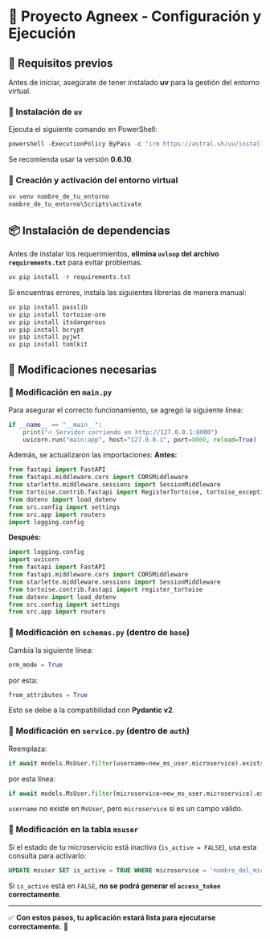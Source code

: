 # 🚀 Proyecto Agneex - Configuración y Ejecución

## 📌 Requisitos previos
Antes de iniciar, asegúrate de tener instalado **uv** para la gestión del entorno virtual.

### 🔹 Instalación de `uv`
Ejecuta el siguiente comando en PowerShell:
```powershell
powershell -ExecutionPolicy ByPass -c "irm https://astral.sh/uv/install.ps1 | iex"
```
Se recomienda usar la versión **0.6.10**.

### 🔹 Creación y activación del entorno virtual
```powershell
uv venv nombre_de_tu_entorno
nombre_de_tu_entorno\Scripts\activate
```

## 📦 Instalación de dependencias
Antes de instalar los requerimientos, **elimina `uvloop` del archivo `requirements.txt`** para evitar problemas.

```powershell
uv pip install -r requirements.txt
```
Si encuentras errores, instala las siguientes librerías de manera manual:
```powershell
uv pip install passlib
uv pip install tortoise-orm
uv pip install itsdangerous
uv pip install bcrypt
uv pip install pyjwt
uv pip install tomlkit
```

## 🔧 Modificaciones necesarias

### 🔹 Modificación en `main.py`
Para asegurar el correcto funcionamiento, se agregó la siguiente línea:
```python
if __name__ == "__main__":
    print("🔥 Servidor corriendo en http://127.0.0.1:8000")  
    uvicorn.run("main:app", host="127.0.0.1", port=8000, reload=True)
```

Además, se actualizaron las importaciones:
**Antes:**
```python
from fastapi import FastAPI
from fastapi.middleware.cors import CORSMiddleware
from starlette.middleware.sessions import SessionMiddleware
from tortoise.contrib.fastapi import RegisterTortoise, tortoise_exception_handlers
from dotenv import load_dotenv
from src.config import settings
from src.app import routers
import logging.config
```

**Después:**
```python
import logging.config
import uvicorn
from fastapi import FastAPI
from fastapi.middleware.cors import CORSMiddleware
from starlette.middleware.sessions import SessionMiddleware
from tortoise.contrib.fastapi import register_tortoise
from dotenv import load_dotenv
from src.config import settings
from src.app import routers
```

### 🔹 Modificación en `schemas.py` (dentro de `base`)
Cambia la siguiente línea:
```python
orm_mode = True
```
por esta:
```python
from_attributes = True
```
Esto se debe a la compatibilidad con **Pydantic v2**.

### 🔹 Modificación en `service.py` (dentro de `auth`)
Reemplaza:
```python
if await models.MsUser.filter(username=new_ms_user.microservice).exists():
```
por esta línea:
```python
if await models.MsUser.filter(microservice=new_ms_user.microservice).exists():
```
`username` no existe en `MsUser`, pero `microservice` sí es un campo válido.

### 🔹 Modificación en la tabla `msuser`
Si el estado de tu microservicio está inactivo (`is_active = FALSE`), usa esta consulta para activarlo:
```sql
UPDATE msuser SET is_active = TRUE WHERE microservice = 'nombre_del_microservicio';
```
Si `is_active` está en `FALSE`, **no se podrá generar el `access_token` correctamente**.

---

✅ **Con estos pasos, tu aplicación estará lista para ejecutarse correctamente.** 🚀

